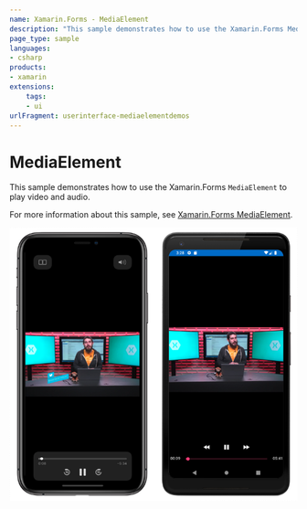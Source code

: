 ```yaml
---
name: Xamarin.Forms - MediaElement
description: "This sample demonstrates how to use the Xamarin.Forms MediaElement control to play media (UI)"
page_type: sample
languages:
- csharp
products:
- xamarin
extensions:
    tags:
    - ui
urlFragment: userinterface-mediaelementdemos
---
```

# MediaElement

This sample demonstrates how to use the Xamarin.Forms `MediaElement` to play video and audio.

For more information about this sample, see [Xamarin.Forms MediaElement](https://docs.microsoft.com/xamarin/xamarin-forms/user-interface/mediaelement).

![MediaElement application screenshot](Screenshots/01All.png "MediaElement application screenshot")

